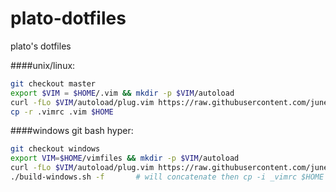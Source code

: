 plato-dotfiles
==============

plato's dotfiles

####unix/linux:

```sh
git checkout master
export $VIM = $HOME/.vim && mkdir -p $VIM/autoload
curl -fLo $VIM/autoload/plug.vim https://raw.githubusercontent.com/junegunn/vim-plug/master/plug.vim
cp -r .vimrc .vim $HOME
```

####windows git bash hyper:

```sh
git checkout windows
export VIM=$HOME/vimfiles && mkdir -p $VIM/autoload
curl -fLo $VIM/autoload/plug.vim https://raw.githubusercontent.com/junegunn/vim-plug/master/plug.vim
./build-windows.sh -f       # will concatenate then cp -i _vimrc $HOME
```
